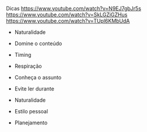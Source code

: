 Dicas
https://www.youtube.com/watch?v=N9EJ7gbJr5s
https://www.youtube.com/watch?v=SkLGZiGZHus
https://www.youtube.com/watch?v=TUpl6KMbUdA

- Naturalidade
- Domine o conteúdo
- Timing

- Respiração
- Conheça o assunto
- Evite ler durante

- Naturalidade 
- Estilo pessoal
- Planejamento